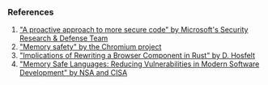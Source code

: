 <!-- markdownlint-disable MD041 -->

### References

1. ["A proactive approach to more secure code" by Microsoft's Security Research & Defense Team](https://msrc.microsoft.com/blog/2019/07/a-proactive-approach-to-more-secure-code/)
2. ["Memory safety" by the Chromium project](https://www.chromium.org/Home/chromium-security/memory-safety/)
3. ["Implications of Rewriting a Browser Component in Rust" by D. Hosfelt](https://hacks.mozilla.org/2019/02/rewriting-a-browser-component-in-rust/)
4. ["Memory Safe Languages: Reducing Vulnerabilities in Modern Software Development" by NSA and CISA](https://media.defense.gov/2025/Jun/23/2003742198/-1/-1/0/CSI_MEMORY_SAFE_LANGUAGES_REDUCING_VULNERABILITIES_IN_MODERN_SOFTWARE_DEVELOPMENT.PDF)

